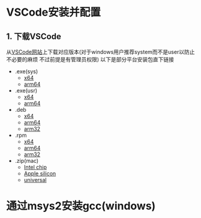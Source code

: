 # VSCode安装并配置
## 1. 下载VSCode
从[VSCode网站](https://code.visualstudio.com)上下载对应版本(对于windows用户推荐system而不是user以防止不必要的麻烦 不过前提是有管理员权限)
以下是部分平台安装包直下链接
- .exe(sys)
	- [x64](https://code.visualstudio.com/sha/download?build=stable&os=win32-x64)
	- [arm64](https://code.visualstudio.com/sha/download?build=stable&os=win32-arm64)
- .exe(usr)
	- [x64](https://code.visualstudio.com/sha/download?build=stable&os=win32-x64-user)
	- [arm64](https://code.visualstudio.com/sha/download?build=stable&os=win32-arm64-user)
- .deb
	- [x64](https://code.visualstudio.com/sha/download?build=stable&os=linux-deb-x64)
	- [arm64](https://code.visualstudio.com/sha/download?build=stable&os=linux-deb-arm64)
	- [arm32](https://code.visualstudio.com/sha/download?build=stable&os=linux-deb-armhf)
- .rpm
	- [x64](https://code.visualstudio.com/sha/download?build=stable&os=linux-rpm-x64)
	- [arm64](https://code.visualstudio.com/sha/download?build=stable&os=linux-rpm-arm64)
	- [arm32](https://code.visualstudio.com/sha/download?build=stable&os=linux-rpm-armhf)
- .zip(mac)
	- [Intel chip](https://code.visualstudio.com/sha/download?build=stable&os=darwin)
	- [Apple silicon](https://code.visualstudio.com/sha/download?build=stable&os=darwin-arm64)
	- [universal](https://code.visualstudio.com/sha/download?build=stable&os=darwin-universal)

# 通过msys2安装gcc(windows)
